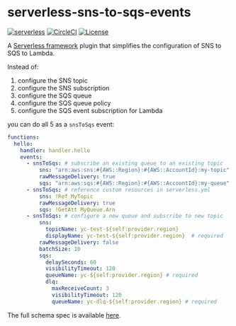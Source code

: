 # serverless-sns-to-sqs-events

[![serverless](http://public.serverless.com/badges/v3.svg)](http://www.serverless.com)
[![CircleCI](https://circleci.com/gh/totallymoney/serverless-sns-to-sqs-events.svg?style=svg)](https://circleci.com/gh/totallymoney/serverless-sns-to-sqs-events)
[![License](https://img.shields.io/badge/License-MIT-blue.svg)](LICENSE)

A [Serverless framework](https://serverless.com/framework) plugin that simplifies the configuration of SNS to SQS to Lambda.

Instead of:

1. configure the SNS topic
2. configure the SNS subscription
3. configure the SQS queue
4. configure the SQS queue policy
5. configure the SQS event subscription for Lambda

you can do all 5 as a `snsToSqs` event:

```yml
functions:
  hello:
    handler: handler.hello
    events:
      - snsToSqs: # subscribe an existing queue to an existing topic
          sns: "arn:aws:sns:#{AWS::Region}:#{AWS::AccountId}:my-topic"
          rawMessageDelivery: true
          sqs: "arn:aws:sqs:#{AWS::Region}:#{AWS::AccountId}:my-queue"
      - snsToSqs: # reference custom resources in serverless.yml
          sns: !Ref MyTopic
          rawMessageDelivery: true
          sqs: !GetAtt MyQueue.Arn
      - snsToSqs: # configure a new queue and subscribe to new topic
          sns:
            topicName: yc-test-${self:provider.region}
            displayName: yc-test-${self:provider.region}  # required
          rawMessageDelivery: false
          batchSize: 10
          sqs:
            delaySeconds: 60
            visibilityTimeout: 120
            queueName: yc-${self:provider.region} # required
            dlq:
              maxReceiveCount: 3
              visibilityTimeout: 120
              queueName: yc-dlq-${self:provider.region} # required
```

The full schema spec is available [here](/src/schema.js).
